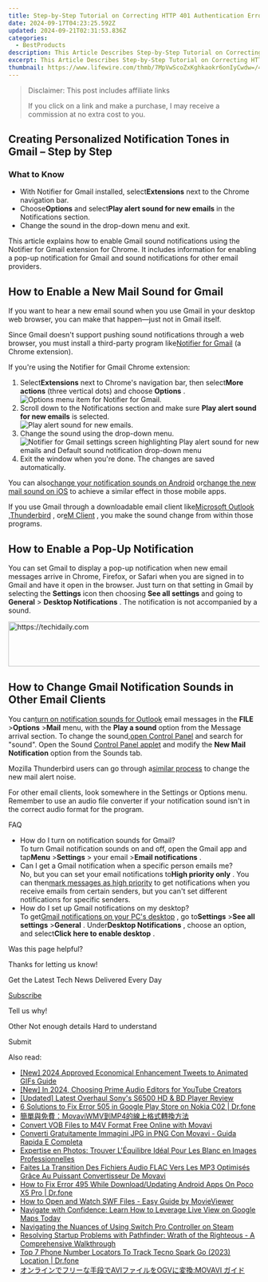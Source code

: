 ```yaml
---
title: Step-by-Step Tutorial on Correcting HTTP 401 Authentication Errors
date: 2024-09-17T04:23:25.592Z
updated: 2024-09-21T02:31:53.836Z
categories:
  - BestProducts
description: This Article Describes Step-by-Step Tutorial on Correcting HTTP 401 Authentication Errors
excerpt: This Article Describes Step-by-Step Tutorial on Correcting HTTP 401 Authentication Errors
thumbnail: https://www.lifewire.com/thmb/7MpVwScoZxKghkaokr6onIyCwdw=/400x300/filters:no_upscale():max_bytes(150000):strip_icc():format(webp)/401-unauthorized-error-what-it-is-and-how-to-fix-it-2622934-e98cc16b41504abdbc47fb6cbaeebcfa.png
---
```


>  Disclaimer: This post includes affiliate links
>
>  If you click on a link and make a purchase, I may receive a commission at no extra cost to you.
>

## Creating Personalized Notification Tones in Gmail – Step by Step
### What to Know

* With Notifier for Gmail installed, select**Extensions** next to the Chrome navigation bar.
* Choose**Options** and select**Play alert sound for new emails** in the Notifications section.
* Change the sound in the drop-down menu and exit.

 This article explains how to enable Gmail sound notifications using the Notifier for Gmail extension for Chrome. It includes information for enabling a pop-up notification for Gmail and sound notifications for other email providers.

## How to Enable a New Mail Sound for Gmail

 If you want to hear a new email sound when you use Gmail in your desktop web browser, you can make that happen—just not in Gmail itself.

 Since Gmail doesn't support pushing sound notifications through a web browser, you must install a third-party program like[Notifier for Gmail](https://chrome.google.com/webstore/detail/notifier-for-gmail/dcjichoefijpinlfnjghokpkojhlhkgl?hl=en) (a Chrome extension).

 If you're using the Notifier for Gmail Chrome extension:

1. Select**Extensions** next to Chrome's navigation bar, then select**More actions** (three vertical dots) and choose **Options** .  
![Options menu item for Notifier for Gmail.](https://www.lifewire.com/thmb/ItTlmQe_8CNY3vW37Q6ac7spTJ8=/1500x0/filters:no_upscale():max_bytes(150000):strip_icc():format(webp)/001-how-to-add-a-new-mail-sound-for-gmail-5b50d46b9a594db3bd73946ea64549aa.jpg)
2. Scroll down to the Notifications section and make sure **Play alert sound for new emails** is selected.  
![Play alert sound for new emails.](https://www.lifewire.com/thmb/EaGNTDoH2lcLO8QxHT0Z1KVeUPk=/1500x0/filters:no_upscale():max_bytes(150000):strip_icc():format(webp)/002-how-to-add-a-new-mail-sound-for-gmail-1e074c5a399d403aab64b2ec37afbbf8.jpg)
3. Change the sound using the drop-down menu.  
![Notifier for Gmail settings screen highlighting Play alert sound for new emails and Default sound notification drop-down menu](https://www.lifewire.com/thmb/DUBiUTKL1yNY2AP6anJNY9OE1cM=/1500x0/filters:no_upscale():max_bytes(150000):strip_icc():format(webp)/003-how-to-add-a-new-mail-sound-for-gmail-db10f7ff4e56480c8acefb921da8d1b6.jpg)
4. Exit the window when you're done. The changes are saved automatically.

 You can also[change your notification sounds on Android](https://www.lifewire.com/how-to-change-create-android-notification-sounds-4783114) or[change the new mail sound on iOS](https://www.lifewire.com/how-to-change-the-new-mail-sound-in-ios-mail-1172501) to achieve a similar effect in those mobile apps.

 If you use Gmail through a downloadable email client like[Microsoft Outlook](https://www.lifewire.com/microsoft-outlook-4164620) ,[Thunderbird](https://www.lifewire.com/gmail-access-thunderbird-1173150) , or[eM Client](http://www.emclient.com/) , you make the sound change from within those programs.

## How to Enable a Pop-Up Notification

 You can set Gmail to display a pop-up notification when new email messages arrive in Chrome, Firefox, or Safari when you are signed in to Gmail and have it open in the browser. Just turn on that setting in Gmail by selecting the **Settings**  icon then choosing **See all settings** and going to **General** \> **Desktop Notifications** . The notification is not accompanied by a sound.

<!-- affiliate ads begin -->
<a href="https://aidotcom.pxf.io/c/5597632/2134503/19576" target="_top" id="2134503">
  <img src="//a.impactradius-go.com/display-ad/19576-2134503" border="0" alt="https://techidaily.com" width="728" height="90"/>
</a>
<img height="0" width="0" src="https://aidotcom.pxf.io/i/5597632/2134503/19576" style="position:absolute;visibility:hidden;" border="0" />
<!-- affiliate ads end -->

## How to Change Gmail Notification Sounds in Other Email Clients

 You can[turn on notification sounds for Outlook](https://www.lifewire.com/change-new-mail-notification-sound-outlook-1173674) email messages in the **FILE** \>**Options** \>**Mail**  menu, with the **Play a sound** option from the Message arrival section. To change the sound,[open Control Panel](https://www.lifewire.com/how-to-open-control-panel-2625782) and search for "sound". Open the Sound [Control Panel applet](https://www.lifewire.com/control-panel-applet-2625831) and modify the **New Mail Notification** option from the Sounds tab.

 Mozilla Thunderbird users can go through a[similar process](https://www.lifewire.com/new-email-alerts-thunderbird-1173081) to change the new mail alert noise.

 For other email clients, look somewhere in the Settings or Options menu. Remember to use an audio file converter if your notification sound isn't in the correct audio format for the program.

 FAQ

* How do I turn on notification sounds for Gmail?  
 To turn Gmail notification sounds on and off, open the Gmail app and tap**Menu** \>**Settings** \> your email >**Email notifications** .
* Can I get a Gmail notification when a specific person emails me?  
 No, but you can set your email notifications to**High priority only** . You can then[mark messages as high priority](https://www.lifewire.com/how-to-mark-mail-important-for-priority-inbox-in-gmail-1171946) to get notifications when you receive emails from certain senders, but you can't set different notifications for specific senders.
* How do I set up Gmail notifications on my desktop?  
 To get[Gmail notifications on your PC's desktop](https://www.lifewire.com/how-to-get-new-mail-notifications-for-gmail-1171935) , go to**Settings** \>**See all settings** \>**General** . Under**Desktop Notifications** , choose an option, and select**Click here to enable desktop** .

Was this page helpful?

Thanks for letting us know!

 Get the Latest Tech News Delivered Every Day

[Subscribe](https://www.lifewire.com/#)

Tell us why!

 Other  Not enough details  Hard to understand

 Submit

<ins class="adsbygoogle"
     style="display:block"
     data-ad-format="autorelaxed"
     data-ad-client="ca-pub-7571918770474297"
     data-ad-slot="1223367746"></ins>

<ins class="adsbygoogle"
     style="display:block"
     data-ad-client="ca-pub-7571918770474297"
     data-ad-slot="8358498916"
     data-ad-format="auto"
     data-full-width-responsive="true"></ins>

<span class="atpl-alsoreadstyle">Also read:</span>
<div><ul>
<li><a href="https://twitter-clips.techidaily.com/new-2024-approved-economical-enhancement-tweets-to-animated-gifs-guide/"><u>[New] 2024 Approved Economical Enhancement Tweets to Animated GIFs Guide</u></a></li>
<li><a href="https://facebook-video-footage.techidaily.com/new-in-2024-choosing-prime-audio-editors-for-youtube-creators/"><u>[New] In 2024, Choosing Prime Audio Editors for YouTube Creators</u></a></li>
<li><a href="https://extra-approaches.techidaily.com/updated-latest-overhaul-sonys-s6500-hd-and-bd-player-review/"><u>[Updated] Latest Overhaul Sony's S6500 HD & BD Player Review</u></a></li>
<li><a href="https://howto.techidaily.com/6-solutions-to-fix-error-505-in-google-play-store-on-nokia-c02-drfone-by-drfone-fix-android-problems-fix-android-problems/"><u>6 Solutions to Fix Error 505 in Google Play Store on Nokia C02 | Dr.fone</u></a></li>
<li><a href="https://technical-tips.techidaily.com/movaviwmvmp4/"><u>簡單與免費：MovaviWMV到MP4的線上格式轉換方法</u></a></li>
<li><a href="https://technical-tips.techidaily.com/convert-vob-files-to-m4v-format-free-online-with-movavi/"><u>Convert VOB Files to M4V Format Free Online with Movavi</u></a></li>
<li><a href="https://technical-tips.techidaily.com/converti-gratuitamente-immagini-jpg-in-png-con-movavi-guida-rapida-e-completa/"><u>Converti Gratuitamente Immagini JPG in PNG Con Movavi - Guida Rapida E Completa</u></a></li>
<li><a href="https://technical-tips.techidaily.com/expertise-en-photos-trouver-lequilibre-ideal-pour-les-blanc-en-images-professionnelles/"><u>Expertise en Photos: Trouver L'Équilibre Idéal Pour Les Blanc en Images Professionnelles</u></a></li>
<li><a href="https://technical-tips.techidaily.com/faites-la-transition-des-fichiers-audio-flac-vers-les-mp3-optimises-grace-au-puissant-convertisseur-de-movavi/"><u>Faites La Transition Des Fichiers Audio FLAC Vers Les MP3 Optimisés Grâce Au Puissant Convertisseur De Movavi</u></a></li>
<li><a href="https://change-location.techidaily.com/how-to-fix-error-495-while-downloadupdating-android-apps-on-poco-x5-pro-drfone-by-drfone-fix-android-problems-fix-android-problems/"><u>How to Fix Error 495 While Download/Updating Android Apps On Poco X5 Pro | Dr.fone</u></a></li>
<li><a href="https://technical-tips.techidaily.com/how-to-open-and-watch-swf-files-easy-guide-by-movieviewer/"><u>How to Open and Watch SWF Files - Easy Guide by MovieViewer</u></a></li>
<li><a href="https://tech-recovery.techidaily.com/navigate-with-confidence-learn-how-to-leverage-live-view-on-google-maps-today/"><u>Navigate with Confidence: Learn How to Leverage Live View on Google Maps Today</u></a></li>
<li><a href="https://remote-screen-capture.techidaily.com/navigating-the-nuances-of-using-switch-pro-controller-on-steam/"><u>Navigating the Nuances of Using Switch Pro Controller on Steam</u></a></li>
<li><a href="https://program-issues.techidaily.com/resolving-startup-problems-with-pathfinder-wrath-of-the-righteous-a-comprehensive-walkthrough/"><u>Resolving Startup Problems with Pathfinder: Wrath of the Righteous - A Comprehensive Walkthrough</u></a></li>
<li><a href="https://android-location-track.techidaily.com/top-7-phone-number-locators-to-track-tecno-spark-go-2023-location-drfone-by-drfone-virtual-android/"><u>Top 7 Phone Number Locators To Track Tecno Spark Go (2023) Location | Dr.fone</u></a></li>
<li><a href="https://technical-tips.techidaily.com/aviogvmovavi/"><u>オンラインでフリーな手段でAVIファイルをOGVに変換:MOVAVI ガイド</u></a></li>
</ul></div>

